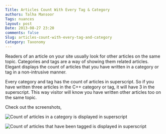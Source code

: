 ```yaml
---
Title: Articles Count With Every Tag & Category
authors: Talha Mansoor
Tags: nuances
layout: post
Date: 2013-08-27 23:20
comments: false
Slug: articles-count-with-every-tag-and-category
Category: Taxonomy
---
```


Readers of an article on your site usually look for other articles on the same
topic. Categories and tags are a way of showing them related articles. Elegant
displays the count of articles that you have written in a category or tag in a
non-intrusive manner.

Every category and tag has the count of articles in superscript. So if you have
written three articles in the C++ category or tag, it will have 3 in the
superscript. This way visitor will know you have written other articles too on
the same topic.

Check out the screenshots,

![Count of articles in a category is displayed in
superscript]({static}/images/elegant-theme_category-superscript-count.png)

![Count of articles that have been tagged is displayed in
superscript]({static}/images/elegant-theme_tag-superscript-count.png)
